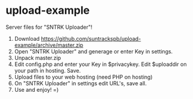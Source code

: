 # upload-example
Server files for "SNTRK Uploader"!

1. Download https://github.com/suntrackspb/upload-example/archive/master.zip
2. Open "SNTRK Uploader" and generage or enter Key in settings.
3. Unpack master.zip
4. Edit config.php and enter your Key in $privacykey. Edit $uploaddir on your path in hosting. Save.
5. Upload files to your web hosting (need PHP on hosting)
6. On "SNTRK Uploader" in settings edit URL's, save all.
7. Use and enjoy! =)
